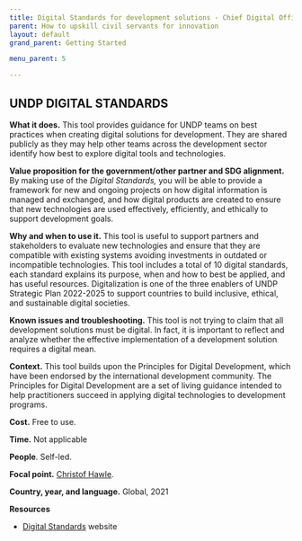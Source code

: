 ```yaml
---
title: Digital Standards for development solutions - Chief Digital Office
parent: How to upskill civil servants for innovation
layout: default
grand_parent: Getting Started

menu_parent: 5

---
```


## UNDP DIGITAL STANDARDS

**What it does.** This tool provides guidance for UNDP teams on best practices when creating digital solutions for development. They are shared publicly as they may help other teams across the development sector identify how best to explore digital tools and technologies.

**Value proposition for the government/other partner and SDG alignment.** By making use of the _Digital Standards,_ you will be able to provide a framework for new and ongoing projects on how digital information is managed and exchanged, and how digital products are created to ensure that new technologies are used effectively, efficiently, and ethically to support development goals.

**Why and when to use it.** This tool is useful to support partners and stakeholders to evaluate new technologies and ensure that they are compatible with existing systems avoiding investments in outdated or incompatible technologies. This tool includes a total of 10 digital standards, each standard explains its purpose, when and how to best be applied, and has useful resources. Digitalization is one of the three enablers of UNDP Strategic Plan 2022-2025 to support countries to build inclusive, ethical, and sustainable digital societies.

**Known issues and troubleshooting.** This tool is not trying to claim that all development solutions must be digital. In fact, it is important to reflect and analyze whether the effective implementation of a development solution requires a digital mean.

**Context.** This tool builds upon the Principles for Digital Development, which have been endorsed by the international development community. The Principles for Digital Development are a set of living guidance intended to help practitioners succeed in applying digital technologies to development programs.

**Cost.** Free to use.

**Time.** Not applicable

**People**. Self-led.

**Focal point.** [Christof Hawle](/contributors/Christof-Hawle.html).

**Country, year, and language.** Global, 2021

**Resources**

- [Digital Standards](https://www.undp.org/digital/standards) website




